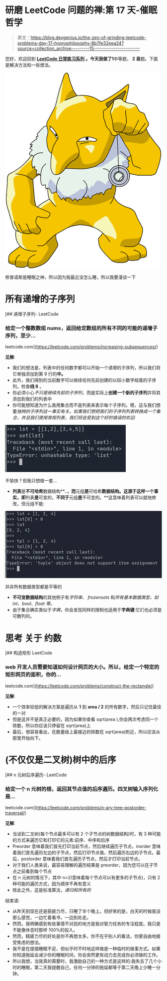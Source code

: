 # 研磨 LeetCode 问题的禅:第 17 天-催眠哲学

> 原文：<https://blog.devgenius.io/the-zen-of-grinding-leetcode-problems-day-17-hypnophilosophy-8b7fe32eea24?source=collection_archive---------15----------------------->

您好，欢迎回到 [**LeetCode 日常练习系列**](https://medium.com/@matei.danut.dm/the-zen-of-grinding-leetcode-problems-day-0-motivation-681842565166) **。**今天我做了**1**中等题， **2 易**题。下面是解决方法和一些想法。

![](img/1058fecbefafe0fa907fcb03f2208958.png)

修普诺斯是睡眠之神，所以因为我最近没怎么睡，所以我要漫谈一下

# 所有递增的子序列

[](https://leetcode.com/problems/increasing-subsequences/) [## 递增子序列- LeetCode

### 给定一个整数数组 nums，返回给定数组的所有不同的可能的递增子序列，至少…

leetcode.com](https://leetcode.com/problems/increasing-subsequences/) 

**见解**:

*   我们的想法是，列表中的任何数字都可以开始一个递增的子序列，所以我们将它单独添加到第 9 行的**中。**
*   此外，我们得到的当前数字可以继续任何先前创建的以较小数字结尾的子序列。检查**线 8** 。
*   你必须小心*不只是继续先前的子序列*，而是实际上**创建一个新的子序列**并将其添加到我们的列表中
*   你可能想知道为什么我用集合而不是列表来表示每个子序列。嗯，这与我们想要*独特的子序列这一事实有关。如果我们想把我们的子序列列表转换成一个集合，并且我们使用常规列表，我们将会受到这个好的错误的欢迎:*

![](img/b46251830d065b440240529eb1dcdc75.png)

不愉快？但我只想做一套…

*   **列表**是**不可哈希**数据结构**、**，而**元组**是**可哈希**数据结构。这源于这样一个事实，即**列表**是**可变的，**不同于**元组**是**不可变的。**这意味着列表可以就地修改，但元组不能:

![](img/989312bddb88331d6a3354a35d8ddcec.png)

并非所有数据类型都是平等的

*   **不可变数据结构**的其他例子有*字符串*、 *frozensets* 和*所有基本数据类型，如 int、bool、float 等。*
*   由于集合确实类似于*字典*，你会发现同样的限制也适用于**字典键**:它们也必须是可散列的。

# **思考** **关于** **约数**

[](https://leetcode.com/problems/construct-the-rectangle/) [## 构造矩形 LeetCode

### web 开发人员需要知道如何设计网页的大小。所以，给定一个特定的矩形网页的面积，你的…

leetcode.com](https://leetcode.com/problems/construct-the-rectangle/) 

**见解**:

*   一个效率较低的解决方案是遍历从 **1** 到 **area / 2** 的所有数字，然后只记住最佳的一对
*   但是这并不是真正必要的，因为如果你查看 sqrt(area ),你会两次考虑同一个除数，所以你应该只停留在 sqrt(area)上
*   最后，很容易看出，在数量级上最接近的除数在 sqrt(area)附近，所以应该从那里开始向下。

# (不仅仅是二叉树)树中的后序

[](https://leetcode.com/problems/n-ary-tree-postorder-traversal/) [## n 元树后序遍历- LeetCode

### 给定一个 n 元树的根，返回其节点值的后序遍历。四叉树输入序列化是…

leetcode.com](https://leetcode.com/problems/n-ary-tree-postorder-traversal/) 

**见解**:

*   当谈到二叉树(每个节点最多可以有 2 个子节点的树数据结构)时，有 3 种可能的方式来遍历它和打印它的元素:前序、中序和后序
*   Preorder 意味着我们首先打印当前节点，然后继续遍历子节点，inorder 意味着我们首先遍历左边的子节点，然后打印节点值，然后遍历右边的子节点。最后，postorder 意味着我们首先遍历子节点，然后才打印当前节点。
*   对于我们人类来说，最容易理解的遍历结果是 preorder，因为您可以在子节点之前看到每个节点
*   在 n 元树的情况下，其中 n>2(意味着每个节点可以有更多的子节点)，只有 2 种可能的遍历方式，因为顺序不再有意义
*   除此之外，这是标准算法，*递归和所有的*

结束语:

*   从昨天到现在还是筋疲力尽，只睡了半个晚上。但好笑的是，白天的时候我没那么感觉，一边忙着看书，一边到处走。
*   然而，我明确感到有些事情不对劲的地方是我对智力任务的专注程度。我只是不能像休息时那样 100%的投入。
*   然而，精疲力尽的好处是你不再想太多，你不在乎别人的看法，你更自由地接受焦虑的想法。
*   我不是在提倡睡眠不足，但似乎时不时地这样做是一种临时的做事方式。如果你知道拖延会减少你的睡眠时间，你会突然更有动力去完成你必须做的工作。
*   所以我想，当我真的需要时，我激励自己的一种方式是这样的:我失去了几个小时的睡眠，第二天我提醒自己，任何一分钟的拖延都等于第二天晚上少睡一分钟。